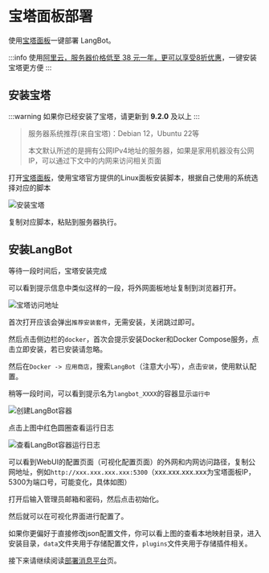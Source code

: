 # 宝塔面板部署

使用[宝塔面板](https://www.bt.cn/new/download.html?r=dk_LangBot)一键部署 LangBot。

:::info
使用[阿里云，服务器价格低至 38 元一年，更可以享受8折优惠](https://www.aliyun.com/minisite/goods?userCode=ys4ad8gs)，一键安装宝塔更方便
:::

## 安装宝塔

:::warning
如果你已经安装了宝塔，请更新到 **9.2.0** 及以上
:::

> 服务器系统推荐(来自宝塔)：Debian 12，Ubuntu 22等
>
> 本文默认所述的是拥有公网IPv4地址的服务器，如果是家用机器没有公网 IP，可以通过下文中的内网来访问相关页面

打开[宝塔面板](https://www.bt.cn/new/download.html?r=dk_LangBot)，使用宝塔官方提供的Linux面板安装脚本，根据自己使用的系统选择对应的脚本

![安装宝塔](/assets/image/bt_install_01.png)

复制对应脚本，粘贴到服务器执行。

## 安装LangBot

等待一段时间后，宝塔安装完成

可以看到提示信息中类似这样的一段，将外网面板地址复制到浏览器打开。

![宝塔访问地址](/assets/image/bt_install_02.png)

首次打开应该会弹出`推荐安装套件`，无需安装，关闭跳过即可。

然后点击侧边栏的`docker`，首次会提示安装Docker和Docker Compose服务，点击立即安装，若已安装请忽略。

然后在`Docker -> 应用商店`，搜索`LangBot`（注意大小写），点击`安装`，使用默认配置。

稍等一段时间，可以看到提示名为`langbot_XXXX`的容器显示`运行中`

![创建LangBot容器](/assets/image/bt_langbot_01.png)

点击上图中红色圆圈查看运行日志

![查看LangBot容器运行日志](/assets/image/bt_langbot_02.png)

可以看到WebUI的配置页面（可视化配置页面）的外网和内网访问路径，复制公网地址，例如`http://xxx.xxx.xxx.xxx:5300`（xxx.xxx.xxx.xxx为宝塔面板IP，5300为端口号，可能变化，具体如图）

打开后输入管理员邮箱和密码，然后点击初始化。

然后就可以在可视化界面进行配置了。

如果你更偏好于直接修改json配置文件，你可以看上图的查看本地映射目录，进入安装目录，`data`文件夹用于存储配置文件，`plugins`文件夹用于存储插件相关。

接下来请继续阅读[部署消息平台](/deploy/platforms/readme)页。
